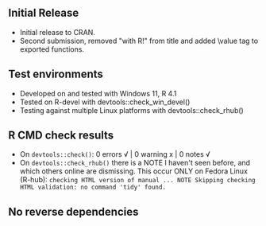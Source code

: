 ## Initial Release

* Initial release to CRAN.
* Second submission, removed "with R!" from title and added \value tag to exported functions.


## Test environments

* Developed on and tested with Windows 11, R 4.1
* Tested on R-devel with devtools::check_win_devel()
* Testing against multiple Linux platforms with devtools::check_rhub()


## R CMD check results

* On `devtools::check()`: 0 errors √ | 0 warning x | 0 notes √
* On `devtools::check_rhub()` there is a NOTE I haven't seen before, and which others online are dismissing. This occur ONLY on Fedora Linux (R-hub): `checking HTML version of manual ... NOTE Skipping checking HTML validation: no command 'tidy' found.`


## No reverse dependencies
